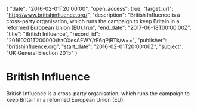 {
  "date": "2016-02-01T20:00:00", 
  "open_access": true, 
  "target_url": "http://www.britishinfluence.org/", 
  "description": "British Influence is a cross-party organisation, which runs the campaign to keep Britain in a reformed European Union (EU).\r\n", 
  "end_date": "2017-06-18T00:00:00Z", 
  "title": "British Influence", 
  "record_id": "20160201T200000/haOXesAEWY/rE6qPjBTk/w==", 
  "publisher": "britishinfluence.org", 
  "start_date": "2016-02-01T20:00:00Z", 
  "subject": "UK General Election 2015"
}

# British Influence

British Influence is a cross-party organisation, which runs the campaign to keep Britain in a reformed European Union (EU).
